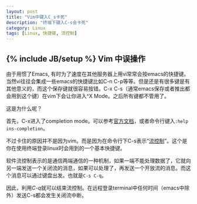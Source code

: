 ```yaml
---
layout: post
title: "Vim中键入C_s卡死"
description: "终端下键入C-s会卡死"
category: Linux
tags: [Linux, 快捷键, 流控制]
---
```

{% include JB/setup %}
Vim 中误操作
-------
由于用惯了Emacs, 有时为了速度在其他服务器上用vi常常会按emacs的快捷键。当然vi往往会集成一些emacs的快捷键比如C-n C-p等等。但是还是有很多键是有其他意义的，而这个保存键就很容易按错。C-x C-s（通常emacs保存或者推出都会用到这个键）在vim下会让你进入^X Mode。之后所有键都不管用了。

这是为什么呢？

首先，C-x进入了completion mode。可以参考[官方文档](http://vimdoc.sourceforge.net/htmldoc/change.html#CTRL-X)，或者命令行键入`:help ins-completion`。

不过卡住的原因并不是因为vim。而是因为在命令行下C-s表示“[流控制](http://en.wikipedia.org/wiki/Software_flow_control)”。这个是你在使用终端登录linux时会用到的一个基本快捷键。

软件流控制表示的是通信两端通信的一种机制，如果一端不能处理数据了，它就向另一端发送一个关闭流的消息，如果可以处理了，再发送一个开放流的消息。而这个消息可以通过键盘出发。也就是`C-s C-q`。

因此，利用*C-q*就可以结束流控制。在远程登录terminal中任何时间（emacs中除外）发送C-s都会发生关闭流中断。
